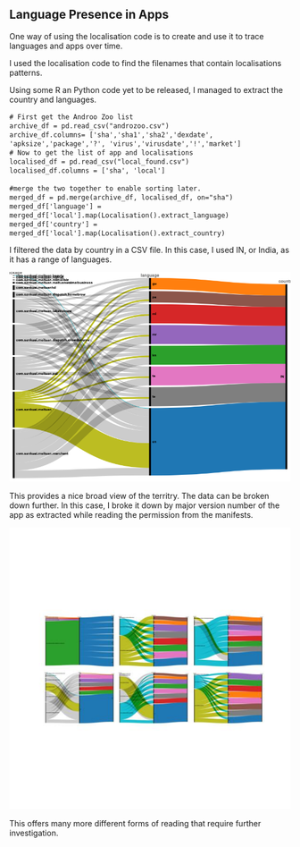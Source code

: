 ##  Language Presence in Apps

One way of using the localisation code is to create and use it to trace languages and apps over time. 

I used the localisation code to find the filenames that contain localisations patterns. 

Using some R an Python code yet to be released, I managed to extract the country and languages. 

```
# First get the Androo Zoo list
archive_df = pd.read_csv("androzoo.csv")
archive_df.columns= ['sha','sha1','sha2','dexdate', 'apksize','package','?', 'virus','virusdate','!','market']
# Now to get the list of app and localisations
localised_df = pd.read_csv("local_found.csv")
localised_df.columns = ['sha', 'local']

#merge the two together to enable sorting later. 
merged_df = pd.merge(archive_df, localised_df, on="sha")
merged_df['language'] = merged_df['local'].map(Localisation().extract_language)
merged_df['country'] = merged_df['local'].map(Localisation().extract_country)
```

I filtered the data by country in a CSV file. In this case, I used IN, or India, as it has a range of languages. 

![All languages for an app ](../assets/meituan_language_country.png)

This provides a nice broad view of the territry. The data can be broken down further. In this case, I broke it down by major version number of the app as extracted while reading the permission from the manifests. 

![A Composite Image of Versions of an App with its languages](../assets/composite.jpg)

This offers many more different forms of reading that require further investigation. 